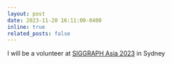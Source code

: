```yaml
---
layout: post
date: 2023-11-20 16:11:00-0400
inline: true
related_posts: false
---
```

I will be a volunteer at [SIGGRAPH Asia 2023](https://asia.siggraph.org/2023/) in Sydney
